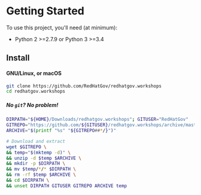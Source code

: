 # Getting Started

To use this project, you'll need (at minimum):

- Python 2 >=2.7.9 or Python 3 >=3.4

## Install

#### GNU/Linux, or macOS

```sh
git clone https://github.com/RedHatGov/redhatgov.workshops
cd redhatgov.workshops
```

##### No `git`? No problem!

```sh
DIRPATH="${HOME}/Downloads/redhatgov.workshops"; GITUSER="RedHatGov"
GITREPO="https://github.com/${GITUSER}/redhatgov.workshops/archive/master.zip"
ARCHIVE="$(printf "%s" "${GITREPO##*/}")"

# Download and extract
wget $GITREPO \
&& temp="$(mktemp -d)" \
&& unzip -d $temp $ARCHIVE \
&& mkdir -p $DIRPATH \
&& mv $temp/*/* $DIRPATH \
&& rm -rf $temp $ARCHIVE \
&& cd $DIRPATH \
&& unset DIRPATH GITUSER GITREPO ARCHIVE temp
```

